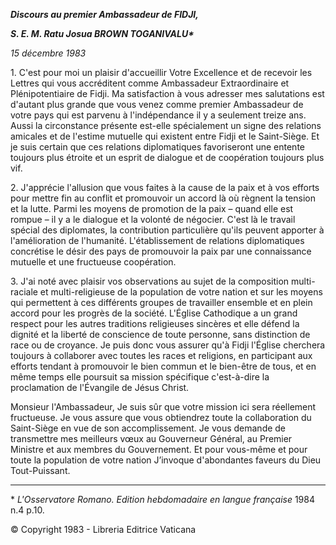 ***Discours au premier Ambassadeur de FIDJI,***

***S. E. M. Ratu Josua BROWN TOGANIVALU\****

*15 décembre 1983*

1\. C'est pour moi un plaisir d'accueillir Votre Excellence et de recevoir les Lettres qui vous accréditent comme Ambassadeur Extraordinaire et Plénipotentiaire de Fidji. Ma satisfaction à vous adresser mes salutations est d'autant plus grande que vous venez comme premier Ambassadeur de votre pays qui est parvenu à l'indépendance il y a seulement treize ans. Aussi la circonstance présente est-elle spécialement un signe des relations amicales et de l'estime mutuelle qui existent entre Fidji et le Saint-Siège. Et je suis certain que ces relations diplomatiques favoriseront une entente toujours plus étroite et un esprit de dialogue et de coopération toujours plus vif.

2\. J'apprécie l'allusion que vous faites à la cause de la paix et à vos efforts pour mettre fin au conflit et promouvoir un accord là où règnent la tension et la lutte. Parmi les moyens de promotion de la paix – quand elle est rompue – il y a le dialogue et la volonté de négocier. C'est là le travail spécial des diplomates, la contribution particulière qu'ils peuvent apporter à l'amélioration de l'humanité. L'établissement de relations diplomatiques concrétise le désir des pays de promouvoir la paix par une connaissance mutuelle et une fructueuse coopération.

3\. J'ai noté avec plaisir vos observations au sujet de la composition multi-raciale et multi-religieuse de la population de votre nation et sur les moyens qui permettent à ces différents groupes de travailler ensemble et en plein accord pour les progrès de la société. L'Église Cathodique a un grand respect pour les autres traditions religieuses sincères et elle défend la dignité et la liberté de conscience de toute personne, sans distinction de race ou de croyance. Je puis donc vous assurer qu'à Fidji l'Église cherchera toujours à collaborer avec toutes les races et religions, en participant aux efforts tendant à promouvoir le bien commun et le bien-être de tous, et en même temps elle poursuit sa mission spécifique c'est-à-dire la proclamation de l'Évangile de Jésus Christ.

Monsieur l'Ambassadeur, Je suis sûr que votre mission ici sera réellement fructueuse. Je vous assure que vous obtiendrez toute la collaboration du Saint-Siège en vue de son accomplissement. Je vous demande de transmettre mes meilleurs vœux au Gouverneur Général, au Premier Ministre et aux membres du Gouvernement. Et pour vous-même et pour toute la population de votre nation J’invoque d'abondantes faveurs du Dieu Tout-Puissant.

* * *

\* *L'Osservatore Romano. Edition hebdomadaire en langue française* 1984 n.4 p.10.

© Copyright 1983 - Libreria Editrice Vaticana